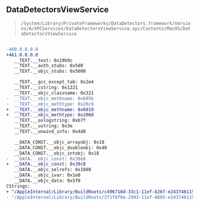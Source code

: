 ## DataDetectorsViewService

> `/System/Library/PrivateFrameworks/DataDetectors.framework/Versions/A/XPCServices/DataDetectorsViewService.xpc/Contents/MacOS/DataDetectorsViewService`

```diff

-460.0.0.0.0
+461.0.0.0.0
   __TEXT.__text: 0x19b9c
   __TEXT.__auth_stubs: 0x5d0
   __TEXT.__objc_stubs: 0x5600

   __TEXT.__gcc_except_tab: 0x2e4
   __TEXT.__cstring: 0x1221
   __TEXT.__objc_classname: 0x321
-  __TEXT.__objc_methname: 0x605b
-  __TEXT.__objc_methtype: 0x20c9
+  __TEXT.__objc_methname: 0x6019
+  __TEXT.__objc_methtype: 0x2068
   __TEXT.__oslogstring: 0xb7f
   __TEXT.__ustring: 0x3e
   __TEXT.__unwind_info: 0x4d8

   __DATA_CONST.__objc_arrayobj: 0x18
   __DATA_CONST.__objc_doubleobj: 0x40
   __DATA_CONST.__objc_intobj: 0x18
-  __DATA.__objc_const: 0x39e8
+  __DATA.__objc_const: 0x39c8
   __DATA.__objc_selrefs: 0x1808
   __DATA.__objc_ivar: 0x1e0
   __DATA.__objc_data: 0x5f0
CStrings:
+ "/AppleInternal/Library/BuildRoots/c496718d-33c1-11ef-b26f-e2437461156c/Library/Caches/com.apple.xbs/Sources/DataDetectors_executables/DataDetectorsViewService/Actions/DDContactUtils.m"
- "/AppleInternal/Library/BuildRoots/2f1f8f0e-2993-11ef-8803-e2437461156c/Library/Caches/com.apple.xbs/Sources/DataDetectors_executables/DataDetectorsViewService/Actions/DDContactUtils.m"

```
